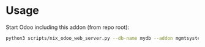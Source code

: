 # Usage

Start Odoo including this addon (from repo root):

```bash
python3 scripts/nix_odoo_web_server.py --db-name mydb --addon mgmtsystem_hazard_risk
```
